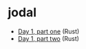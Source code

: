 # jodal

- [Day 1, part one](aoc-rs/src/day01a.rs) (Rust)
- [Day 1, part two](aoc-rs/src/day01b.rs) (Rust)
